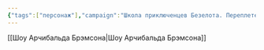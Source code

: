 ```yaml
---
{"tags":["персонаж"],"campaign":"Школа приключенцев Безелота. Переплетенные судьбы","metadated":true,"dg-publish":true,"permalink":"/bangrom/","dgPassFrontmatter":true}
---
```


[[Шоу Арчибальда Брэмсона\|Шоу Арчибальда Брэмсона]]